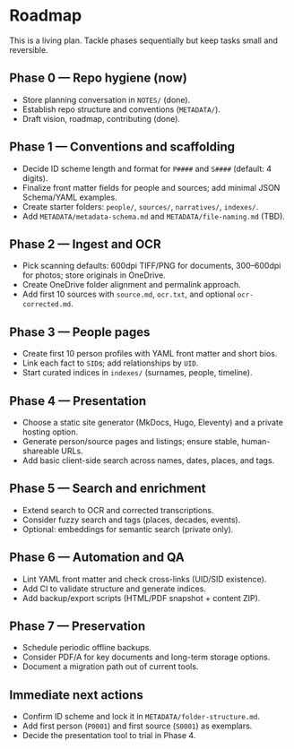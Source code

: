 # Roadmap

This is a living plan. Tackle phases sequentially but keep tasks small and reversible.

## Phase 0 — Repo hygiene (now)
- Store planning conversation in `NOTES/` (done).
- Establish repo structure and conventions (`METADATA/`).
- Draft vision, roadmap, contributing (done).

## Phase 1 — Conventions and scaffolding
- Decide ID scheme length and format for `P####` and `S####` (default: 4 digits).
- Finalize front matter fields for people and sources; add minimal JSON Schema/YAML examples.
- Create starter folders: `people/`, `sources/`, `narratives/`, `indexes/`.
- Add `METADATA/metadata-schema.md` and `METADATA/file-naming.md` (TBD).

## Phase 2 — Ingest and OCR
- Pick scanning defaults: 600dpi TIFF/PNG for documents, 300–600dpi for photos; store originals in OneDrive.
- Create OneDrive folder alignment and permalink approach.
- Add first 10 sources with `source.md`, `ocr.txt`, and optional `ocr-corrected.md`.

## Phase 3 — People pages
- Create first 10 person profiles with YAML front matter and short bios.
- Link each fact to `SID`s; add relationships by `UID`.
- Start curated indices in `indexes/` (surnames, people, timeline).

## Phase 4 — Presentation
- Choose a static site generator (MkDocs, Hugo, Eleventy) and a private hosting option.
- Generate person/source pages and listings; ensure stable, human-shareable URLs.
- Add basic client-side search across names, dates, places, and tags.

## Phase 5 — Search and enrichment
- Extend search to OCR and corrected transcriptions.
- Consider fuzzy search and tags (places, decades, events).
- Optional: embeddings for semantic search (private only).

## Phase 6 — Automation and QA
- Lint YAML front matter and check cross-links (UID/SID existence).
- Add CI to validate structure and generate indices.
- Add backup/export scripts (HTML/PDF snapshot + content ZIP).

## Phase 7 — Preservation
- Schedule periodic offline backups.
- Consider PDF/A for key documents and long-term storage options.
- Document a migration path out of current tools.

## Immediate next actions
- Confirm ID scheme and lock it in `METADATA/folder-structure.md`.
- Add first person (`P0001`) and first source (`S0001`) as exemplars.
- Decide the presentation tool to trial in Phase 4.

